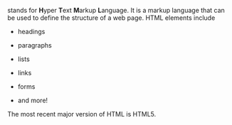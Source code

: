 stands for **H**yper **T**ext **M**arkup **L**anguage.  It is a markup language that can be used to define the structure of a web page. HTML elements include

* headings
* paragraphs
* lists
* links
* forms
* and more!

The most recent major version of HTML is HTML5.